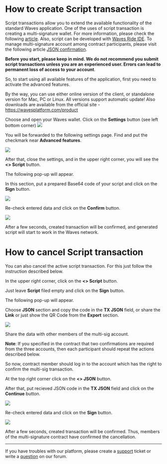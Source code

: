 # ​How to create Script transaction

Script transactions allow you to extend the available functionality of the standard Waves application. One of the uses of script transaction is creating a multi-signature wallet. For more information, please check the following [article](/technical-details/video-tutorials-and-articles.md).
Also, script can be developed with [Waves Ride IDE](https://ide.wavesplatform.com/). To manage multi-signature account among contract participants, please visit the following article [JSON confirmation](/waves-client/advanced_features/json_confirmation.md).

**Before you start, please keep in mind. We do not recommend you submit script transactions unless you are an experienced user. Errors can lead to permanent loss of access to your account**.

So, to start using all available features of the application, first you need to activate the advanced features.

By the way, you can use either online version of the client, or standalone version for Mac, PC or Linux. All versions support automatic update!
Also downloads are available from the official site - https://wavesplatform.com/product

Choose and open your Waves wallet. Click on the **Settings** button (see left bottom corner) ![](/_assets/dark_mode_01.png)

You will be forwarded to the following settings page. Find and put the checkmark near **Advanced features**.

![](/_assets/advanced_features_01.png)

After that, close the settings, and in the upper right corner, you will see the **<> Script** button.

The following pop-up will appear.

In this section, put a prepared Base64 code of your script and click on the **Sign** button.

![](/_assets/advanced_features_03.png)

Re-check entered data and click on the **Confirm** button.

![](/_assets/advanced_features_04.png)

After a few seconds, created transaction will be confirmed, and generated script will start to work in the Waves network.

# How to cancel Script transaction

You can also cancel the active script transaction. For this just follow the instruction described below.

In the upper right corner, click on the **<> Script** button.

Just leave **Script** filed empty and click on the **Sign** button.

The following pop-up will appear.

Choose **JSON** section and copy the code in the **TX JSON** field, or share the **Link** or just show the QR Code from the **Export** section.

![](/_assets/advanced_features_05.png)

Share the data with other members of the multi-sig account.

**Note**: If you specified in the contract that two confirmations are required from the three accounts, then each participant should repeat the actions described below.

So now, contract member should log in to the account which has the right to confirm the multi-sig transaction.

At the top right corner click on the **<> JSON** button.

After that, put recieved JSON code in the **TX JSON** field and click on the **Continue** button.

![](/_assets/advanced_features_06.png)

Re-check entered data and click on the **Sign** button.

![](/_assets/advanced_features_07.png)

After a few seconds, created transaction will be confirmed. Thus, members of the multi-signature contract have confirmed the cancellation.
___

If you have troubles with our platform, please create a [support](https://support.wavesplatform.com/) ticket or write a [question](https://forum.wavesplatform.com/) on our forum.
